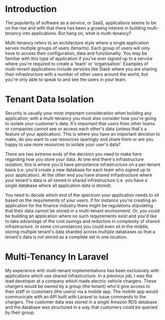 # Introduction

The popularity of software as a service, or SaaS, applications seems to be on the rise and with that there has been a growing
interest in building multi-tenancy into applications. But hang on, what is multi-tenancy?

Multi-tenancy refers to an architecture style where a single application serves multiple groups of users (tenants). Each group
of users will only have to access their configuration, data and functionality. You may be familiar with this type of
application if you've ever signed up to a service where you're required to create a 'team' or 'organisation'. Examples of
multi-tenant applications include services like Slack where you are sharing their infrastructure with a number of other users
around the world, but you're only able to speak to and see the users in your team.

# Tenant Data Isolation

Security is usually your most important consideration when building any application; with a multi-tenancy you must also 
consider how you're going to isolate your customer's data. It's important that users from other teams or companies cannot see
or access each other's data (unless that's a feature of your application). This is where you have an important decision to 
make, do you want to use resources sparingly and share them or are you happy to  use more resources to isolate your user's 
data?

There are two extreme ends of the decision you need to make here regarding how you store your data. At one end there's 
infrastructure isolation, this is where you'd have persistence infrastructure on a per-tenant basis (i.e. you'd create a new
database for each team who signed up to your application). At the other end you have shared infrastructure where your tenant's
data is all stored in shared infrastructure (i.e. you have a single database where all application data is stored).

You need to decide which end of the spectrum your application needs to sit based on the requirements of your users. If for
instance you're creating an application for the finance industry there might be regulations stipulating that their data cannot
be stored in a multi-tenant environment. Or, you could be building an application where no such requirements exist and you'd
like to take advantage of the cost savings and reduction in complexity of shared infrastructure. In some circumstances you
could even sit in the middle, storing multiple tenant's data sharded across multiple databases so that a tenant's data is
not stored as a complete set in one location.

# Multi-Tenancy In Laravel

My experience with multi-tenant implementations has been exclusively with applications which use shared infrastructure. In a
previous job, I was the lead developer at a company which made electric vehicle chargers. These chargers would be owned by a
group (the tenant) who'd give access to their staff or customers (the users) via a mobile app. The mobile app would
communicate with an API built with Laravel to issue commands to the chargers. The customer data was stored in a single Amazon
RDS database and the database was structured in a way that customers could be queried by their group.
